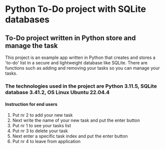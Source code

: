 # Python To-Do project with SQLite databases

## To-Do project written in Python store and manage the task

This project is an example app written in Python that creates and stores a 'to-do' list in a secure and lightweight database like SQLite. 
There are functions such as adding and removing your tasks so you can manage your tasks.

### The technologies used in the project are Python 3.11.5, SQLite database 3.41.2, OS Linux Ubuntu 22.04.4

#### Instruction for end users

1. Put nr 2 to add your new task
2. Next write the name of your new task and put the enter button
3. Put nr 1 to see your tasks list
4. Put nr 3 to delete your task 
5. Next enter a specific task index and put the enter button
6. Put nr 4 to leave from application


